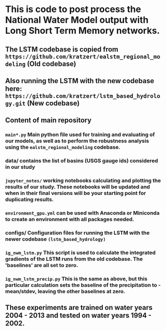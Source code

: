 # This is code to post process the National Water Model output with Long Short Term Memory networks.
## The LSTM codebase is copied from `https://github.com/kratzert/ealstm_regional_modeling` (Old codebase)
## Also running the LSTM with the new codebase here: `https://github.com/kratzert/lstm_based_hydrology.git` (New codebase)
## Content of main repository
### `main*.py` Main python file used for training and evaluating of our models, as well as to perform the robustness analysis using the `ealstm_regional_modeling` codebase.
### data/ contains the list of basins (USGS gauge ids) considered in our study
### `jupyter_notes/` working notebooks calculating and plotting the results of our study. These notebooks will be updated and when in their final versions will be your starting point for duplicating results.
### `environment_gpu.yml` can be used with Anaconda or Miniconda to create an environment with all packages needed.
### configs/ Configuration files for running the LSTM with the newer codebase `(lstm_based_hydrology)`
### `ig_nwm_lstm.py` This script is used to calculate the integrated gradients of the LSTM runs from the old codebase. The 'baselines' are all set to zero.
### `ig_nwm_lstm_precip.py` This is the same as above, but this particular calculation sets the baseline of the precipitation to -mean/stdev, leaving the other baselines at zero.
## These experiments are trained on water years 2004 - 2013 and tested on water years 1994 - 2002.
##
